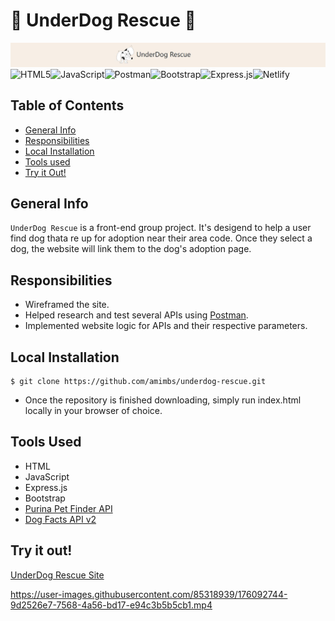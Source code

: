 # :dog: UnderDog Rescue :dog:

![Banner](./assets/banner.JPG)
![HTML5](https://img.shields.io/badge/html5-%23E34F26.svg?style=for-the-badge&logo=html5&logoColor=white)![JavaScript](https://img.shields.io/badge/javascript-%23323330.svg?style=for-the-badge&logo=javascript&logoColor=%23F7DF1E)![Postman](https://img.shields.io/badge/Postman-FF6C37?style=for-the-badge&logo=postman&logoColor=white)![Bootstrap](https://img.shields.io/badge/bootstrap-%23563D7C.svg?style=for-the-badge&logo=bootstrap&logoColor=white)![Express.js](https://img.shields.io/badge/express.js-%23404d59.svg?style=for-the-badge&logo=express&logoColor=%2361DAFB)![Netlify](https://img.shields.io/badge/netlify-%23000000.svg?style=for-the-badge&logo=netlify&logoColor=#00C7B7)

## Table of Contents
* [General Info](#general-info)
* [Responsibilities](#responsibilities)
* [Local Installation](#local-installation)
* [Tools used](#tools-used)
* [Try it Out!](#try-it-out)

## General Info
`UnderDog Rescue` is a front-end group project. It's desigend to help a user find dog thata re up for adoption near their area code. Once they select a dog, the website will link them to the dog's adoption page.

## Responsibilities
- Wireframed the site.
- Helped research and test several APIs using [Postman](https://www.postman.com/).
- Implemented website logic for APIs and their respective parameters.

## Local Installation
```console
$ git clone https://github.com/amimbs/underdog-rescue.git
```
- Once the repository is finished downloading, simply run index.html locally in your browser of choice.

## Tools Used
- HTML
- JavaScript
- Express.js
- Bootstrap
- [Purina Pet Finder API](https://www.petfinder.com/purina-cares-partnership/)
- [Dog Facts API v2](https://github.com/DucNgn/Dog-Facts-API-v2.git)

## Try it out!

[UnderDog Rescue Site](https://underdog-rescue.netlify.app/)

https://user-images.githubusercontent.com/85318939/176092744-9d2526e7-7568-4a56-bd17-e94c3b5b5cb1.mp4

